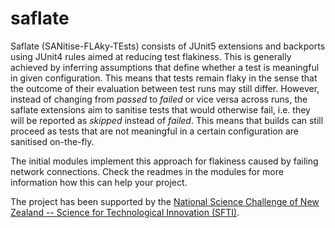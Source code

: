 # saflate  

Saflate (SANitise-FLAky-TEsts) consists of JUnit5 extensions and backports using JUnit4 rules aimed at reducing test flakiness. This is generally achieved by inferring assumptions that define whether a test is meaningful in given configuration. This means that tests remain flaky in the sense that the outcome of their evaluation between test runs may still differ. However, instead of changing from *passed* to *failed* or vice versa across runs, the saflate extensions aim to sanitise tests that would otherwise fail, i.e. they will be reported as *skipped* instead of *failed*. This means that builds can still proceed as tests that are not meaningful in a certain configuration are sanitised on-the-fly. 

The initial modules implement this approach for flakiness caused by failing network connections. Check the readmes in the modules for more information how this can help your project.

The project has been supported by the [National Science Challenge of New Zealand -- Science for Technological Innovation (SFTI)](https://www.sftichallenge.govt.nz/).